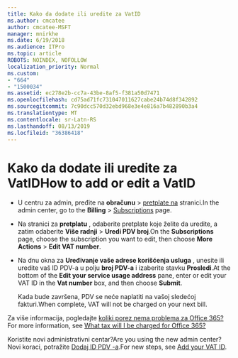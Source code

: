 ```yaml
---
title: Kako da dodate ili uredite za VatID
ms.author: cmcatee
author: cmcatee-MSFT
manager: mnirkhe
ms.date: 6/19/2018
ms.audience: ITPro
ms.topic: article
ROBOTS: NOINDEX, NOFOLLOW
localization_priority: Normal
ms.custom:
- "664"
- "1500034"
ms.assetid: ec278e2b-cc7a-43be-8af5-f381a50d7471
ms.openlocfilehash: cd75ad71fc731047011627cabe24b74d8f342892
ms.sourcegitcommit: 7c90dcc570d32ebd968e3e4e816a7b482890b3a4
ms.translationtype: MT
ms.contentlocale: sr-Latn-RS
ms.lasthandoff: 08/13/2019
ms.locfileid: "36386418"
---
```

# <a name="how-to-add-or-edit-a-vatid"></a><span data-ttu-id="b0afb-102">Kako da dodate ili uredite za VatID</span><span class="sxs-lookup"><span data-stu-id="b0afb-102">How to add or edit a VatID</span></span>

- <span data-ttu-id="b0afb-103">U centru za admin, pređite na **obračunu** \> [pretplate na](https://go.microsoft.com/fwlink/p/?linkid=842054) stranici.</span><span class="sxs-lookup"><span data-stu-id="b0afb-103">In the admin center, go to the **Billing** \> [Subscriptions](https://go.microsoft.com/fwlink/p/?linkid=842054) page.</span></span>

- <span data-ttu-id="b0afb-104">Na stranici za **pretplatu** , odaberite pretplate koje želite da uredite, a zatim odaberite **Više radnji** \> **Uredi PDV broj**.</span><span class="sxs-lookup"><span data-stu-id="b0afb-104">On the **Subscriptions** page, choose the subscription you want to edit, then choose **More Actions** \> **Edit VAT number**.</span></span>

- <span data-ttu-id="b0afb-105">Na dnu okna za **Uređivanje vaše adrese korišćenja usluga** , unesite ili uredite vaš ID PDV-a u polju **broj PDV-a** i izaberite stavku **Prosledi**.</span><span class="sxs-lookup"><span data-stu-id="b0afb-105">At the bottom of the **Edit your service usage address** pane, enter or edit your VAT ID in the **Vat number** box, and then choose **Submit**.</span></span>

    <span data-ttu-id="b0afb-106">Kada bude završena, PDV se neće naplatiti na vašoj sledećoj fakturi.</span><span class="sxs-lookup"><span data-stu-id="b0afb-106">When complete, VAT will not be charged on your next bill.</span></span>

<span data-ttu-id="b0afb-107">Za više informacija, pogledajte [koliki porez nema problema za Office 365?](https://docs.microsoft.com/en-us/office365/admin/subscriptions-and-billing/what-tax-will-i-be-charged)</span><span class="sxs-lookup"><span data-stu-id="b0afb-107">For more information, see [What tax will I be charged for Office 365?](https://docs.microsoft.com/en-us/office365/admin/subscriptions-and-billing/what-tax-will-i-be-charged)</span></span>

<span data-ttu-id="b0afb-108">Koristite novi administrativni centar?</span><span class="sxs-lookup"><span data-stu-id="b0afb-108">Are you using the new admin center?</span></span> <span data-ttu-id="b0afb-109">Novi koraci, potražite [Dodaj ID PDV -a](https://docs.microsoft.com/en-us/office365/admin/subscriptions-and-billing/what-tax-will-i-be-charged?view=o365-worldwide#add-your-vat-id-eu-countries-only).</span><span class="sxs-lookup"><span data-stu-id="b0afb-109">For new steps, see [Add your VAT ID](https://docs.microsoft.com/en-us/office365/admin/subscriptions-and-billing/what-tax-will-i-be-charged?view=o365-worldwide#add-your-vat-id-eu-countries-only).</span></span>